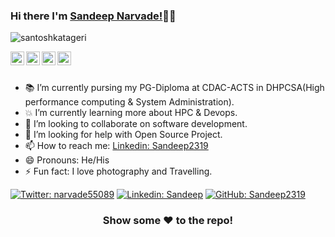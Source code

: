 ### Hi there I'm [Sandeep Narvade!](https://github.com/Sandeep2319/Sandeep2319)👋💚

<p align="left"> <img src="https://komarev.com/ghpvc/?username=santoshkatageri&label=Views&color=blue&style=plastic" alt="santoshkatageri" /> </p>

<a href="https://twitter.com">
  <img align="left" alt="Sandeep's Twitter" width="22px" src="https://cdn.jsdelivr.net/npm/simple-icons@v3/icons/twitter.svg" />
</a>
<a href="[https://www.linkedin.com/in/sandeep-narvade-b72671205/]">
  <img align="left" alt="Santosh's Linkdein" width="22px" src="https://cdn.jsdelivr.net/npm/simple-icons@v3/icons/linkedin.svg" />
</a>
<a href="[https://github.com/Sandeep2319]">
  <img align="left" alt="'s Github" width="22px" src="https://cdn.jsdelivr.net/npm/simple-icons@v3/icons/github.svg" />
</a>
<a href="https://www.facebook.com/chetan.narvade.5/">
  <img align="left" alt="Santosh's Facebook" width="22px" src="https://cdn.jsdelivr.net/npm/simple-icons@v3/icons/facebook.svg" />
</a>

<br/>
<br/>


- 📚 I’m currently pursing my PG-Diploma at CDAC-ACTS in DHPCSA(High performance computing & System Administration).
- 💥 I’m currently learning more about HPC & Devops.
- 👯 I’m looking to collaborate on software development.
- 🤔 I’m looking for help with Open Source Project.
- 📫 How to reach me: [Linkedin: Sandeep2319](https://www.linkedin.com/in/sandeep-narvade-b72671205/)  
- 😄 Pronouns: He/His
- ⚡ Fun fact: I love photography and Travelling.

[![Twitter: narvade55089](https://img.shields.io/twitter/follow/narvade55089?style=social)](https://twitter.com/narvade55089)
[![Linkedin: Sandeep](https://img.shields.io/badge/-Sandeep-blue?style=flat-square&logo=Linkedin&logoColor=white&link=https://www.linkedin.com/in/sandeep-narvade-b72671205/)](https://www.linkedin.com/in/sandeep-narvade-b72671205/)
[![GitHub: Sandeep2319](https://img.shields.io/github/followers/santoshkatageri?label=follow&style=social)](https://github.com/Sandeep2319)


<div align="center">

### Show some ❤️ to the repo!

</div>
